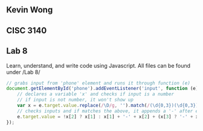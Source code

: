 ## Kevin Wong
## CISC 3140
## Lab 8

Learn, understand, and write code using Javascript.
All files can be found under /Lab 8/

```javascript
// grabs input from 'phone' element and runs it through function (e)
document.getElementById('phone').addEventListener('input', function (e) {
    // declares a variable 'x' and checks if input is a number
    // if input is not number, it won't show up
    var x = e.target.value.replace(/\D/g, '').match(/(\d{0,3})(\d{0,3})(\d{0,4})/);
    // checks inputs and if matches the above, it appends a '-' after each number group 
    e.target.value = !x[2] ? x[1] : x[1] + '-' + x[2] + (x[3] ? '-' + x[3] : '');
});
```
